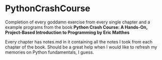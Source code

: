 # PythonCrashCourse

Completion of every goddamn exercise from every single chapter and a example programs from the book
**Python Crash Course: A Hands-On, Project-Based Introduction to Programming by Eric Matthes**

Every chapter has notes.md in it containing all the notes I took from each chapter of the book.
Should be a great help when I would like to refresh my memories on Python fundamentals, I guess.